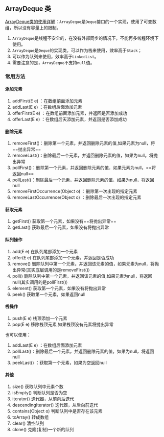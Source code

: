 

## ArrayDeque 类

[ArrayDeque类的使用详解](https://www.cnblogs.com/chenglc/p/10722304.html)：`ArrayDeque`是`Deque`接口的一个实现，使用了可变数组，所以没有容量上的限制。

1. `ArrayDeque`是线程不安全的，在没有外部同步的情况下，不能再多线程环境下使用。
2. `ArrayDeque`是`Deque`的实现类，可以作为栈来使用，效率高于`Stack`；
3. 可以作为队列来使用，效率高于`LinkedList`。
4. 需要注意的是，`ArrayDeque`不支持`null`值。

###  常用方法

#### 添加元素

1. addFirst(E e) ：在数组前面添加元素
2. addLast(E e) ：在数组后面添加元素
3. offerFirst(E e) ：在数组前面添加元素，并返回是否添加成功
4. offerLast(E e) ：在数组后天添加元素，并返回是否添加成功

#### 删除元素

1. removeFirst()：删除第一个元素，并返回删除元素的值,如果元素为null，将==抛出异常==
2. removeLast()：删除最后一个元素，并返回删除元素的值，如果为null，将抛出异常
3. pollFirst()：删除第一个元素，并返回删除元素的值，如果元素为null，==将返回null==
4. pollLast()：删除最后一个元素，并返回删除元素的值，如果为null，将返回null
5. removeFirstOccurrence(Object o) ：删除第一次出现的指定元素
6. removeLastOccurrence(Object o) ：删除最后一次出现的指定元素

#### 获取元素

1. getFirst() 获取第一个元素，如果没有==将抛出异常==
2. getLast() 获取最后一个元素，如果没有将抛出异常

#### 队列操作

1. add(E e) 在队列尾部添加一个元素
2. offer(E e) 在队列尾部添加一个元素，并返回是否成功
3. remove() 删除队列中第一个元素，并返回该元素的值，如果元素为null，将抛出异常(其实底层调用的是removeFirst())
4. poll()  删除队列中第一个元素，并返回该元素的值,如果元素为null，将返回null(其实调用的是pollFirst())
5. element() 获取第一个元素，如果没有将抛出异常
6. peek() 获取第一个元素，如果返回null

#### 栈操作

1. push(E e) 栈顶添加一个元素
2. pop(E e) 移除栈顶元素,如果栈顶没有元素将抛出异常

也可以使用：

1. addLast(E e) ：在数组后面添加元素
2. pollLast()：删除最后一个元素，并返回删除元素的值，如果为null，将返回null
3. peekLast() ：获取第一个元素，如果为空返回null

#### 其他

1. size() 获取队列中元素个数
2. isEmpty() 判断队列是否为空
3. iterator() 迭代器，从前向后迭代
4. descendingIterator() 迭代器，从后向前迭代
5. contains(Object o) 判断队列中是否存在该元素
6. toArray() 转成数组
7. clear() 清空队列
8. clone() 克隆(复制)一个新的队列